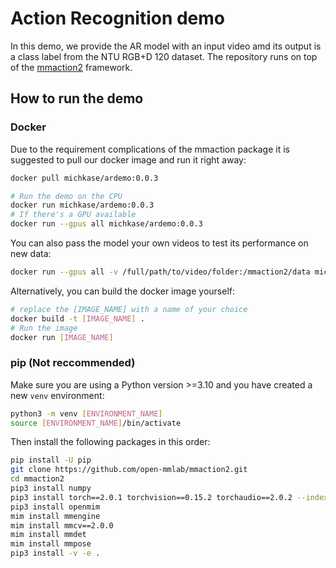 # Action Recognition demo

In this demo, we provide the AR model with an input video amd its output is a class label from the NTU RGB+D 120 dataset. The repository runs on top of the <a href='https://github.com/open-mmlab/mmaction2'>mmaction2</a> framework.

## How to run the demo

### Docker
Due to the requirement complications of the mmaction package it is suggested to pull our docker image and run it right away:

```bash
docker pull michkase/ardemo:0.0.3

# Run the demo on the CPU
docker run michkase/ardemo:0.0.3
# If there's a GPU available 
docker run --gpus all michkase/ardemo:0.0.3
```

You can also pass the model your own videos to test its performance on new data:
```bash
docker run --gpus all -v /full/path/to/video/folder:/mmaction2/data michkase/ardemo:0.0.3 --input_video data/[VIDEO_NAME]
```

Alternatively, you can build the docker image yourself:
```bash
# replace the [IMAGE_NAME] with a name of your choice
docker build -t [IMAGE_NAME] .
# Run the image
docker run [IMAGE_NAME]
```

### pip (Not reccommended)
Make sure you are using a Python version >=3.10 and you have created a new `venv` environment:

```bash
python3 -m venv [ENVIRONMENT_NAME]
source [ENVIRONMENT_NAME]/bin/activate 
```

Then install the following packages in this order:

```bash
pip install -U pip
git clone https://github.com/open-mmlab/mmaction2.git
cd mmaction2
pip3 install numpy
pip3 install torch==2.0.1 torchvision==0.15.2 torchaudio==2.0.2 --index-url https://download.pytorch.org/whl/cu118
pip3 install openmim
mim install mmengine
mim install mmcv==2.0.0
mim install mmdet
mim install mmpose
pip3 install -v -e .
```